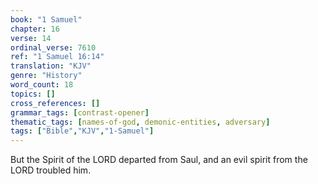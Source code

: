 ```yaml
---
book: "1 Samuel"
chapter: 16
verse: 14
ordinal_verse: 7610
ref: "1 Samuel 16:14"
translation: "KJV"
genre: "History"
word_count: 18
topics: []
cross_references: []
grammar_tags: [contrast-opener]
thematic_tags: [names-of-god, demonic-entities, adversary]
tags: ["Bible","KJV","1-Samuel"]
---
```

But the Spirit of the LORD departed from Saul, and an evil spirit from the LORD troubled him.
